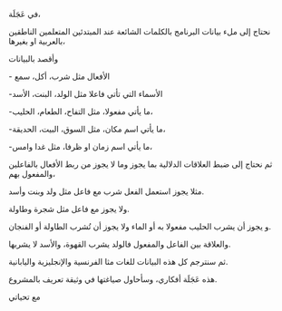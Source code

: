 في عَجَلَة،

نحتاج إلى ملء بيانات البرنامج بالكلمات الشائعة عند المبتدئين المتعلمين
الناطقين بالعربية او بغيرها،

وأقصد بالبيانات

\- الأفعال مثل شرب، أكل، سمع

-الأسماء التي تأتي فاعلا مثل الولد، البنت، الأسد

-ما يأتي مفعولا، مثل التفاح، الطعام، الحليب،

-ما يأتي اسم مكان، مثل السوق، البيت، الحديقة،

-ما يأتي اسم زمان او ظرفا، مثل غدا وامس،

ثم نحتاج إلى ضبط العلاقات الدلالية بما يجوز وما لا يجوز من ربط الأفعال
بالفاعلين والمفعول بهم،

مثلا يجوز استعمل الفعل شرب مع فاعل مثل ولد وبنت وأسد.

ولا يجوز مع فاعل مثل شجرة وطاولة.

و يجوز أن يشرب الحليب مفعولا به أو الماء ولا يجوز أن تُشرب الطاولة أو
الفنجان.

والعلاقة بين الفاعل والمفعول فالولد يشرب القهوة، والأسد لا يشربها.

ثم سنترجم كل هذه البيانات للغات مثا الفرنسية والإنجليزية واليابانية.

هذه عَجَلَة أفكاري، وسأحاول صياغتها في وثيقة تعريف بالمشروع.

مع تحياتي
